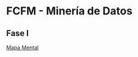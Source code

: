 # FCFM - Minería de Datos 

## Fase I

[Mapa Mental](https://github.com/LindaRequenes/Mineria_de_datos/blob/main/MapaMental_1_1854552.pdf)
